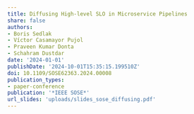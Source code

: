 ```yaml
---
title: Diffusing High-level SLO in Microservice Pipelines
share: false
authors:
- Boris Sedlak
- Víctor Casamayor Pujol
- Praveen Kumar Donta
- Schahram Dustdar
date: '2024-01-01'
publishDate: '2024-10-01T15:35:15.199510Z'
doi: 10.1109/SOSE62363.2024.00008
publication_types:
- paper-conference
publication: '*IEEE SOSE*'
url_slides: 'uploads/slides_sose_diffusing.pdf'
---
```


